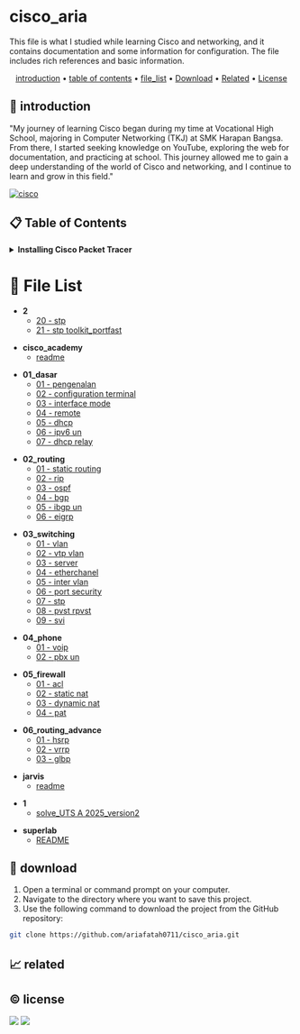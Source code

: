 # cisco_aria

This file is what I studied while learning Cisco and networking, and it contains documentation and some information for configuration. The file includes rich references and basic information.

<p align="center">
  <a href="#introduction">introduction</a> •
  <a href="#table-of-contents">table of contents</a> •
  <a href="#file-list">file_list</a> •
  <a href="#download">Download</a> •
  <a href="#related">Related</a> •
  <a href="#license">License</a>
</p>

<p id="introduction"></p>

## 🚀 introduction
"My journey of learning Cisco began during my time at Vocational High School, majoring in Computer Networking (TKJ) at SMK Harapan Bangsa. From there, I started seeking knowledge on YouTube, exploring the web for documentation, and practicing at school. This journey allowed me to gain a deep understanding of the world of Cisco and networking, and I continue to learn and grow in this field."

<p align="left"> <a href="#">
  <img alt="cisco" src="https://img.shields.io/badge/-Cisco-1BA0D7?style=flat-square&logo=cisco&logoColor=white" />
  </a>
</p>

<p id="table-of-contents"></p>

## 📋 Table of Contents
<details>
  <summary><b>Installing Cisco Packet Tracer</b></summary>

  <ol>
    <li>Go to the <a href="https://www.netacad.com/" target="_blank">Cisco Networking Academy</a> website, log in or create an account, and navigate to the Cisco Packet Tracer download page. Download the appropriate version for your operating system (Linux, Windows, or macOS).</li>
    <li>Double-click the downloaded installer file, follow the installation wizard, accept the license agreement, and specify the installation location. Click "Install" to begin the process.</li>
    <li>Launch Cisco Packet Tracer from your applications menu.</li>
  </ol>
</details>

<p id="file-list"></p>

# 📄 File List
<ul><li><b>2</b>
<ul>
   <li><a href='CCNA_learn/2/20 - stp.html'>20 - stp</a></li>
   <li><a href='CCNA_learn/2/21 - stp toolkit_portfast.html'>21 - stp toolkit_portfast</a></li>
</ul></li></ul>
<ul><li><b>cisco_academy</b>
<ul>
   <li><a href='cisco_academy/readme.html'>readme</a></li>
</ul></li></ul>
<ul><li><b>01_dasar</b>
<ul>
   <li><a href='cisco_docs/01_dasar/01 - pengenalan.html'>01 - pengenalan</a></li>
   <li><a href='cisco_docs/01_dasar/02 - configuration terminal.html'>02 - configuration terminal</a></li>
   <li><a href='cisco_docs/01_dasar/03 - interface mode.html'>03 - interface mode</a></li>
   <li><a href='cisco_docs/01_dasar/04 - remote.html'>04 - remote</a></li>
   <li><a href='cisco_docs/01_dasar/05 - dhcp.html'>05 - dhcp</a></li>
   <li><a href='cisco_docs/01_dasar/06 - ipv6 un.html'>06 - ipv6 un</a></li>
   <li><a href='cisco_docs/01_dasar/07 - dhcp relay.html'>07 - dhcp relay</a></li>
</ul></li></ul>
<ul><li><b>02_routing</b>
<ul>
   <li><a href='cisco_docs/02_routing/01 - static routing.html'>01 - static routing</a></li>
   <li><a href='cisco_docs/02_routing/02 - rip.html'>02 - rip</a></li>
   <li><a href='cisco_docs/02_routing/03 - ospf.html'>03 - ospf</a></li>
   <li><a href='cisco_docs/02_routing/04 - bgp.html'>04 - bgp</a></li>
   <li><a href='cisco_docs/02_routing/05 - ibgp un.html'>05 - ibgp un</a></li>
   <li><a href='cisco_docs/02_routing/06 - eigrp.html'>06 - eigrp</a></li>
</ul></li></ul>
<ul><li><b>03_switching</b>
<ul>
   <li><a href='cisco_docs/03_switching/01 - vlan.html'>01 - vlan</a></li>
   <li><a href='cisco_docs/03_switching/02 - vtp vlan.html'>02 - vtp vlan</a></li>
   <li><a href='cisco_docs/03_switching/03 - server.html'>03 - server</a></li>
   <li><a href='cisco_docs/03_switching/04 - etherchanel.html'>04 - etherchanel</a></li>
   <li><a href='cisco_docs/03_switching/05 - inter vlan.html'>05 - inter vlan</a></li>
   <li><a href='cisco_docs/03_switching/06 - port security.html'>06 - port security</a></li>
   <li><a href='cisco_docs/03_switching/07 - stp.html'>07 - stp</a></li>
   <li><a href='cisco_docs/03_switching/08 - pvst rpvst.html'>08 - pvst rpvst</a></li>
   <li><a href='cisco_docs/03_switching/09 - svi.html'>09 - svi</a></li>
</ul></li></ul>
<ul><li><b>04_phone</b>
<ul>
   <li><a href='cisco_docs/04_phone/01 - voip.html'>01 - voip</a></li>
   <li><a href='cisco_docs/04_phone/02 - pbx un.html'>02 - pbx un</a></li>
</ul></li></ul>
<ul><li><b>05_firewall</b>
<ul>
   <li><a href='cisco_docs/05_firewall/01 - acl.html'>01 - acl</a></li>
   <li><a href='cisco_docs/05_firewall/02 - static nat.html'>02 - static nat</a></li>
   <li><a href='cisco_docs/05_firewall/03 - dynamic nat.html'>03 - dynamic nat</a></li>
   <li><a href='cisco_docs/05_firewall/04 - pat.html'>04 - pat</a></li>
</ul></li></ul>
<ul><li><b>06_routing_advance</b>
<ul>
   <li><a href='cisco_docs/06_routing_advance/01 - hsrp.html'>01 - hsrp</a></li>
   <li><a href='cisco_docs/06_routing_advance/02 - vrrp.html'>02 - vrrp</a></li>
   <li><a href='cisco_docs/06_routing_advance/03 - glbp.html'>03 - glbp</a></li>
</ul></li></ul>
<ul><li><b>jarvis</b>
<ul>
   <li><a href='soal/jarvis/readme.html'>readme</a></li>
</ul></li></ul>
<ul><li><b>1</b>
<ul>
   <li><a href='soal/jarvis/TUGAS-JARVIS/1/solve_UTS A 2025_version2.html'>solve_UTS A 2025_version2</a></li>
</ul></li></ul>
<ul><li><b>superlab</b>
<ul>
   <li><a href='soal/superlab/README.html'>README</a></li>
</ul></li></ul>
<p id="download"></p>

## 🔨 download

1. Open a terminal or command prompt on your computer.
2. Navigate to the directory where you want to save this project.
3. Use the following command to download the project from the GitHub repository:
```sh
git clone https://github.com/ariafatah0711/cisco_aria.git
```

<p id="related"></p>

## 📈 related

<p id="license"></p>

## ©️ license
<a href="https://github.com/ariafatah0711" alt="CREATED"><img src="https://img.shields.io/static/v1?style=for-the-badge&label=CREATED%20BY&message=ariafatah0711&color=000000"></a>
<a href="https://github.com/ariafatah0711/ariafatah0711/blob/main/LICENSE" alt="LICENSE"><img src="https://img.shields.io/static/v1?style=for-the-badge&label=LICENSE&message=MIT&color=000000"></a>
